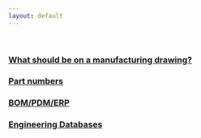 ```yaml
---
layout: default
---
```


<br> 

### <a href="https://hvleifsson.github.io/articles/what_on_drawing">What should be on a manufacturing drawing?</a>

### <a href="https://hvleifsson.github.io/articles/part_numbers">Part numbers</a> 


### <a href="https://hvleifsson.github.io/articles/bom_pdm_erp">BOM/PDM/ERP</a>

### <a href="https://hvleifsson.github.io/articles/eng_db">Engineering Databases</a>

















<br> 
 
<br> 
 
<br> 
 
<br> 
 
<br> 
 
<br> 
 
<br> 
 
<br> 
 
<br> 
